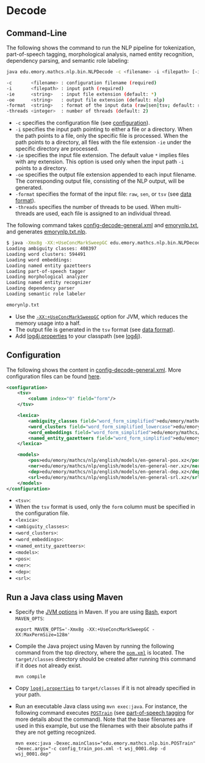 # Decode

## Command-Line

The following shows the command to run the NLP pipeline for tokenization, part-of-speech tagging, morphological analysis, named entity recognition, dependency parsing, and semantic role labeling:

```bash
java edu.emory.mathcs.nlp.bin.NLPDecode -c <filename> -i <filepath> [-ie <string> -oe <string> -format <string> -threads <integer>]

-c       <filename> : configuration filename (required)
-i       <filepath> : input path (required)
-ie      <string>   : input file extension (default: *)
-oe      <string>   : output file extension (default: nlp)
-format  <string>   : format of the input data (raw|sen|tsv; default: raw)
-threads <integer>  : number of threads (default: 2)
```

* `-c` specifies the configuration file (see [configuration](#configuration)).
* `-i` specifies the input path pointing to either a file or a directory. When the path points to a file, only the specific file is processed. When the path points to a directory, all files with the file extension `-ie` under the specific directory are processed.
* `-ie` specifies the input file extension. The default value `*` implies files with any extension. This option is used only when the input path `-i` points to a directory.
* `-oe` specifies the output file extension appended to each input filename. The corresponding output file, consisting of the NLP output, will be generated.
* `-format` specifies the format of the input file: `raw`, `sen`, or `tsv` (see [data format](data-format.md)).
* `-threads` specifies the number of threads to be used. When multi-threads are used, each file is assigned to an individual thread.

The following command takes [config-decode-general.xml](../../src/main/resources/configuration/config-decode-general.xml) and [emorynlp.txt](../../src/main/resources/dat/emorynlp.txt), and generates [emorynlp.txt.nlp](../../src/main/resources/dat/emorynlp.txt.nlp).

```bash
$ java -Xmx8g -XX:+UseConcMarkSweepGC edu.emory.mathcs.nlp.bin.NLPDecode -c config-decode-general.xml -i emorynlp.txt
Loading ambiguity classes: 408397
Loading word clusters: 594491
Loading word embeddings: 
Loading named entity gazetteers
Loading part-of-speech tagger
Loading morphological analyzer
Loading named entity recognizer
Loading dependency parser
Loading semantic role labeler

emorynlp.txt
```

* Use the [`-XX:+UseConcMarkSweepGC`](http://www.oracle.com/technetwork/java/tuning-139912.html) option for JVM, which reduces the memory usage into a half.
* The output file is generated in the `tsv` format (see [data format](data-format.md#tab-separated-values-format)).
* Add [log4j.properties](../../src/main/resources/configuration/log4j.properties) to your classpath (see [log4j](http://logging.apache.org/log4j/)).

## Configuration

The following shows the content in [config-decode-general.xml](../../src/main/resources/configuration/config-decode-general.xml).  More configuration files can be found [here](../../src/main/resources/configuration/).

```xml
<configuration>
	<tsv>
        <column index="0" field="form"/>
    </tsv>

    <lexica>
        <ambiguity_classes field="word_form_simplified">edu/emory/mathcs/nlp/english/lexica/en-ambiguity-classes-simplified-lowercase.xz</ambiguity_classes>
        <word_clusters field="word_form_simplified_lowercase">edu/emory/mathcs/nlp/english/lexica/en-brown-clusters-simplified-lowercase.xz</word_clusters>
        <word_embeddings field="word_form_simplified">edu/emory/mathcs/nlp/english/lexica/en-word2vec-embeddings-simplified.xz</word_embeddings>
        <named_entity_gazetteers field="word_form_simplified">edu/emory/mathcs/nlp/english/lexica/en-named-entity-gazetteers-simplified.xz</named_entity_gazetteers>
    </lexica>

    <models>
    	<pos>edu/emory/mathcs/nlp/english/models/en-general-pos.xz</pos>
    	<ner>edu/emory/mathcs/nlp/english/models/en-general-ner.xz</ner>
    	<dep>edu/emory/mathcs/nlp/english/models/en-general-dep.xz</dep>
    	<srl>edu/emory/mathcs/nlp/english/models/en-general-srl.xz</srl>
    </models>
</configuration>
```

* `<tsv>`:
 * When the `tsv` format is used, only the `form` column must be specified in the configuration file.
* `<lexica>`:
 * `<ambiguity_classes>`: 
 * `<word_clusters>`: 
 * `<word_embeddings>`: 
 * `<named_entity_gazetteers>`: 
* `<models>`:
 * `<pos>`: 
 * `<ner>`: 
 * `<dep>`: 
 * `<srl>`: 


## Run a Java class using Maven

* Specify the [JVM options](http://www.oracle.com/technetwork/articles/java/vmoptions-jsp-140102.html) in Maven.  If you are using [Bash](https://www.gnu.org/software/bash/), export `MAVEN_OPTS`:

   ```
   export MAVEN_OPTS='-Xmx8g -XX:+UseConcMarkSweepGC -XX:MaxPermSize=128m'
   ```

* Compile the Java project using Maven by running the following command from the top directory, where the [`pom.xml`](../../pom.xml) is located. The `target/classes` directory should be created after running this command if it does not already exist.

   ```
   mvn compile
   ```

* Copy [`log4j.properties`](../../src/main/resources/configuration/log4j.properties) to `target/classes` if it is not already specified in your path.

* Run an executable Java class using `mvn exec:java`.  For instance, the following command executes [`POSTrain`](../../src/main/java/edu/emory/mathcs/nlp/bin/POSTrain.java) (see [part-of-speech tagging](../component/part_of_speech_tagging.md#training) for more details about the command). Note that the base filenames are used in this example, but use the filenames with their absolute paths if they are not getting recognized.

   ```
   mvn exec:java -Dexec.mainClass="edu.emory.mathcs.nlp.bin.POSTrain" -Dexec.args="-c config_train_pos.xml -t wsj_0001.dep -d wsj_0001.dep"
   ```
